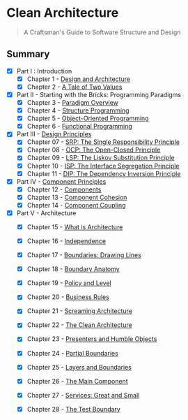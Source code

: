 # Clean Architecture
> A Craftsman's Guide to Software Structure and Design

## Summary
- [X] Part I : Introduction
  - [X] Chapter 1 - [Design and Architecture](what_is_design_and_architecture.md)
  - [X] Chapter 2 - [A Tale of Two Values](a_tale_of_two_values.md)
- [X] Part II - Starting with the Bricks: Programming Paradigms
  - [X] Chapter 3 - [Paradigm Overview](paradigm_overview.md)
  - [X] Chapter 4 - [Structure Programming](structured_programming.md)
  - [X] Chapter 5 - [Object-Oriented Programming](object_oriented_programming.md)
  - [X] Chapter 6 - [Functional Programming](functional_programming.md)
- [X] Part III - [Design Principles](design_principles/README.md)
  - [X] Chapter 07 - [SRP: The Single Responsibility Principle](design_principles/SRP.md)
  - [X] Chapter 08 - [OCP: The Open-Closed Principle](design_principles/OCP.md)
  - [X] Chapter 09 - [LSP: The Liskov Substitution Principle](design_principles/LSP.md)
  - [X] Chapter 10 - [ISP: The Interface Segregation Principle](design_principles/ISP.md)
  - [X] Chapter 11 - [DIP: The Dependency Inversion Principle](design_principles/DIP.md)
- [X] Part IV - [Component Principles](component_principles/README.md)
  - [X] Chapter 12 - [Components](component_principles/components.md)
  - [X] Chapter 13 - [Component Cohesion](component_principles/component_cohesion.md)
  - [X] Chapter 14 - [Component Coupling](component_principles/component_coupling.md)
- [X] Part V - Architecture
  - [X] Chapter 15 - [What is Architecture](architecture/what_is_architecture.md)
  - [X] Chapter 16 - [Independence](architecture/independence.md)
  - [X] Chapter 17 - [Boundaries: Drawing Lines](architecture/boundaries_drawing_lines.md)
  - [X] Chapter 18 - [Boundary Anatomy](architecture/boundary_anatomy.md)
  - [X] Chapter 19 - [Policy and Level](architecture/policy_and_level.md)
  - [X] Chapter 20 - [Business Rules](architecture/business_rules.md)
  - [X] Chapter 21 - [Screaming Architecture](architecture/screaming_architecture.md)
  - [X] Chapter 22 - [The Clean Architecture](architecture/the_clean_architecture.md)
  - [X] Chapter 23 - [Presenters and Humble Objects](architecture/presenters_and_humble_objects.md)
  - [X] Chapter 24 - [Partial Boundaries](architecture/partial_boundaries.md)
  - [X] Chapter 25 - [Layers and Boundaries](architecture/layers_and_boundaries.md)
  - [X] Chapter 26 - [The Main Component](architecture/the_main_component.md)
  - [X] Chapter 27 - [Services: Great and Small](architecture/services_great_and_small.md)
  - [X] Chapter 28 - [The Test Boundary](architecture/the_test_boundary.md)

